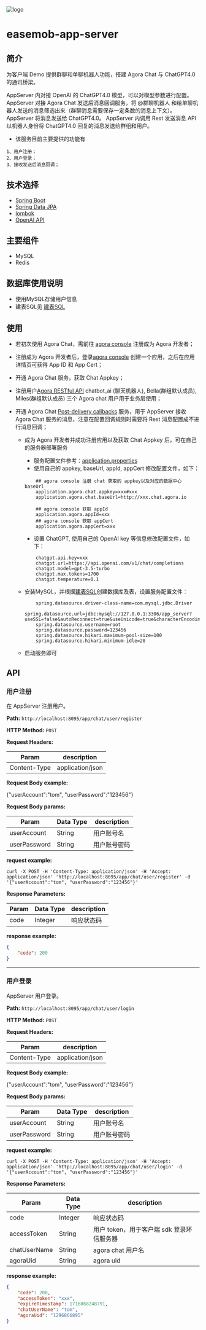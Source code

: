 ![logo](./docs/img/214x70.png)

# easemob-app-server

## 简介

为客户端 Demo 提供群聊和单聊机器人功能，搭建 Agora Chat 与 ChatGPT4.0 的通讯桥梁。

AppServer 内对接 OpenAI 的 ChatGPT4.0 模型，可以对模型参数进行配置。
AppServer 对接 Agora Chat 发送后消息回调服务，将 @群聊机器人 和给单聊机器人发送的消息筛选出来（群聊消息需要保存一定条数的消息上下文）。
AppServer 将消息发送给 ChatGPT4.0。
AppServer 内调用 Rest 发送消息 API 以机器人身份将 ChatGPT4.0 回复的消息发送给群组和用户。

- 该服务目前主要提供的功能有

```
1、用户注册；
2、用户登录；
3、接收发送后消息回调；
```

## 技术选择

* [Spring Boot](https://spring.io/projects/spring-boot)
* [Spring Data JPA](https://spring.io/projects/spring-data-jpa)
* [lombok](https://projectlombok.org/)
* [OpenAI API](https://platform.openai.com/docs/guides/text-generation/chat-completions-api)

## 主要组件

* MySQL
* Redis


## 数据库使用说明

* 使用MySQL存储用户信息
* 建表SQL见 [建表SQL](./docs/create_tables.sql)

## 使用

- 若初次使用 Agora Chat，需前往 [agora console](https://sso2.agora.io/en/v6/signup) 注册成为 Agora 开发者；

- 注册成为 Agora 开发者后，登录[agora console](https://console.agora.io/v2) 创建一个应用，之后在应用详情页可获得 App ID 和 App Cert；
- 开通 Agora Chat 服务，获取 Chat Appkey；
- 注册用户[Agora RESTful API](https://docs.agora.io/en/agora-chat/restful-api/user-system-registration?platform=react-native#registering-a-user) chatbot_ai (聊天机器人), Bella(群组默认成员), Miles(群组默认成员) 三个 Agora chat 用户用于业务层使用；
- 开通 Agora Chat [Post-delivery callbacks](https://docs.agora.io/en/agora-chat/develop/setup-webhooks?platform=react-native#post-delivery-callbacks) 服务，用于 AppServer 接收 Agora Chat 服务的消息，注意在配置回调规则时需要将 Rest 消息配置成不进行消息回调；

  - 成为 Agora 开发者并成功注册应用以及获取 Chat Appkey 后，可在自己的服务器部署服务
    - 服务配置文件参考：[application.properties](./easemob-app-server/src/main/resources/application.properties)
    - 使用自己的 appkey, baseUrl, appId, appCert 修改配置文件，如下：
    ```
        ## agora console 注册 chat 获取的 appkey以及对应的数据中心 baseUrl
        application.agora.chat.appkey=xxx#xxx
        application.agora.chat.baseUrl=http://xxx.chat.agora.io

        ## agora console 获取 appId
        application.agora.appId=xxx
        ## agora console 获取 appCert
        application.agora.appCert=xxx
    ```
    
    - 设置 ChatGPT, 使用自己的 OpenAI key 等信息修改配置文件，如下：
    ```
        chatgpt.api.key=xxx
        chatgpt.url=https://api.openai.com/v1/chat/completions
        chatgpt.model=gpt-3.5-turbo
        chatgpt.max.tokens=1700
        chatgpt.temperature=0.1
    ```

  - 安装MySQL，并根据[建表SQL](./docs/create_tables.sql)创建数据库及表，设置服务配置文件：
    ```
        spring.datasource.driver-class-name=com.mysql.jdbc.Driver
        spring.datasource.url=jdbc:mysql://127.0.0.1:3306/app_server?useSSL=false&autoReconnect=true&useUnicode=true&characterEncoding=utf8
        spring.datasource.username=root
        spring.datasource.password=123456
        spring.datasource.hikari.maximum-pool-size=100
        spring.datasource.hikari.minimum-idle=20
    ```

  - 启动服务即可

## API

### 用户注册

在 AppServer 注册用户。

**Path:** `http://localhost:8095/app/chat/user/register`

**HTTP Method:** `POST`

**Request Headers:**

| Param        | description      |
| ------------ | ---------------- |
| Content-Type | application/json |

**Request Body example:**

{"userAccount":"tom", "userPassword":"123456"}

**Request Body params:**

| Param       | Data Type | description |
|-------------| --------- |-------------|
| userAccount | String    | 用户账号名       |
| userPassword     | String    | 用户账号密码      |

**request example:**

```
curl -X POST -H 'Content-Type: application/json' -H 'Accept: application/json' 'http://localhost:8095/app/chat/user/register' -d '{"userAccount":"tom", "userPassword":"123456"}'
```

**Response Parameters:**

| Param           | Data Type | description                |
| --------------- |-----------|----------------------------|
| code            | Integer   | 响应状态码                      |

**response example:**

```json
{
    "code": 200
}
```

---

### 用户登录

AppServer 用户登录。

**Path:** `http://localhost:8095/app/chat/user/login`

**HTTP Method:** `POST`

**Request Headers:**

| Param        | description      |
| ------------ | ---------------- |
| Content-Type | application/json |

**Request Body example:**

{"userAccount":"tom", "userPassword":"123456"}

**Request Body params:**

| Param       | Data Type | description |
|-------------| --------- |-------------|
| userAccount | String    | 用户账号名       |
| userPassword     | String    | 用户账号密码      |

**request example:**

```
curl -X POST -H 'Content-Type: application/json' -H 'Accept: application/json' 'http://localhost:8095/app/chat/user/login' -d '{"userAccount":"tom", "userPassword":"123456"}'
```

**Response Parameters:**

| Param           | Data Type | description                |
| --------------- |-----------|----------------------------|
| code            | Integer   | 响应状态码                      |
| accessToken     | String    | 用户 token，用于客户端 sdk 登录环信服务器 |
| chatUserName | String      | agora chat 用户名             |
| agoraUid | String    | agora uid                  |

**response example:**

```json
{
    "code": 200,
    "accessToken": "xxx",
    "expireTimestamp": 1716868248791,
    "chatUserName": "tom",
    "agoraUid": "1296866895"
}
```
